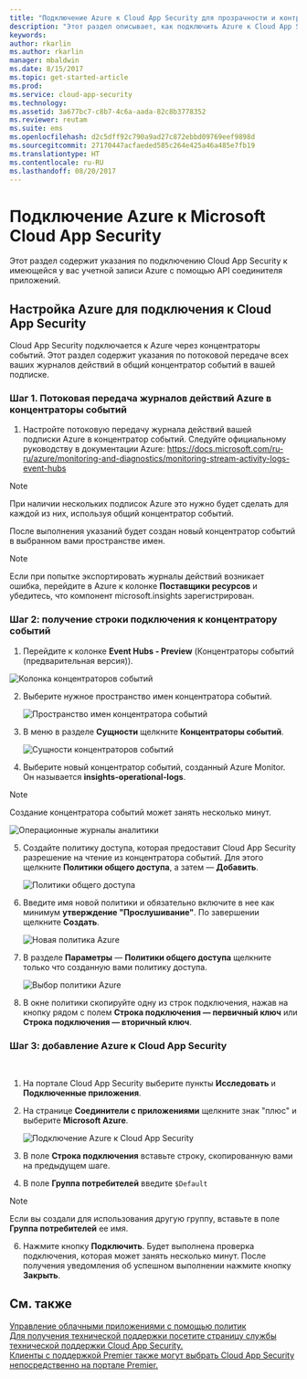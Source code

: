 ```yaml
---
title: "Подключение Azure к Cloud App Security для прозрачности и контроля работы | Microsoft Docs"
description: "Этот раздел описывает, как подключить Azure к Cloud App Security с помощью API соединителя."
keywords: 
author: rkarlin
ms.author: rkarlin
manager: mbaldwin
ms.date: 8/15/2017
ms.topic: get-started-article
ms.prod: 
ms.service: cloud-app-security
ms.technology: 
ms.assetid: 3a677bc7-c8b7-4c6a-aada-82c8b3778352
ms.reviewer: reutam
ms.suite: ems
ms.openlocfilehash: d2c5dff92c790a9ad27c872ebbd09769eef9898d
ms.sourcegitcommit: 27170447acfaeded585c264e425a46a485e7fb19
ms.translationtype: HT
ms.contentlocale: ru-RU
ms.lasthandoff: 08/20/2017
---
```

# <a name="connect-azure-to-microsoft-cloud-app-security"></a>Подключение Azure к Microsoft Cloud App Security

Этот раздел содержит указания по подключению Cloud App Security к имеющейся у вас учетной записи Azure с помощью API соединителя приложений.  
  
## <a name="setting-up-azure-for-connection-to-cloud-app-security"></a>Настройка Azure для подключения к Cloud App Security

Cloud App Security подключается к Azure через концентраторы событий. Этот раздел содержит указания по потоковой передаче всех ваших журналов действий в общий концентратор событий в вашей подписке. 

### <a name="step-1-stream-your-azure-activity-logs-to-event-hubs"></a>Шаг 1. Потоковая передача журналов действий Azure в концентраторы событий

1.  Настройте потоковую передачу журнала действий вашей подписки Azure в концентратор событий. Следуйте официальному руководству в документации Azure: https://docs.microsoft.com/ru-ru/azure/monitoring-and-diagnostics/monitoring-stream-activity-logs-event-hubs

 > [!NOTE]
 > При наличии нескольких подписок Azure это нужно будет сделать для каждой из них, используя общий концентратор событий.

 После выполнения указаний будет создан новый концентратор событий в выбранном вами пространстве имен.
 
 > [!NOTE]
 > Если при попытке экспортировать журналы действий возникает ошибка, перейдите в Azure к колонке **Поставщики ресурсов** и убедитесь, что компонент microsoft.insights зарегистрирован.

### <a name="step-2-get-a-connection-string-to-your-event-hub"></a>Шаг 2: получение строки подключения к концентратору событий

1.  Перейдите к колонке **Event Hubs - Preview** (Концентраторы событий (предварительная версия)).
  
   ![Колонка концентраторов событий](media/azure-event-hubs.png "Концентраторы событий Azure")

2.  Выберите нужное пространство имен концентратора событий.
  
    ![Пространство имен концентратора событий](media/azure-namespace.png "Пространство имен Azure")

3.  В меню в разделе **Сущности** щелкните **Концентраторы событий**. 
  
    ![Сущности концентраторов событий](media/azure-event-hubs-entities.png "Сущности концентратора событий Azure")

4.  Выберите новый концентратор событий, созданный Azure Monitor. Он называется **insights-operational-logs**.
  > [!NOTE]
  > Создание концентратора событий может занять несколько минут.

   ![Операционные журналы аналитики](media/azure-insight-operational-logs.png "Операционные журналы аналитики Azure")
  
  
5. Создайте политику доступа, которая предоставит Cloud App Security разрешение на чтение из концентратора событий. Для этого щелкните **Политики общего доступа**, а затем — **Добавить**.
  
    ![Политики общего доступа](media/azure-shared-access-policies.png "Политика общего доступа Azure")

6.  Введите имя новой политики и обязательно включите в нее как минимум **утверждение "Прослушивание"**. По завершении щелкните **Создать**.
  
    ![Новая политика Azure](media/azure-new-policy.png "Создание новой политики Azure")

7.  В разделе **Параметры** — **Политики общего доступа** щелкните только что созданную вами политику доступа.   
  
    ![Выбор политики Azure](media/azure-select-policy.png "Выбор политики Azure")

8. В окне политики скопируйте одну из строк подключения, нажав на кнопку рядом с полем **Строка подключения — первичный ключ** или **Строка подключения — вторичный ключ**.

### <a name="step-3-add-azure-to-cloud-app-security"></a>Шаг 3: добавление Azure к Cloud App Security
 
1.  На портале Cloud App Security выберите пункты **Исследовать** и **Подключенные приложения**.  
  
3.  На странице **Соединители с приложениями** щелкните знак "плюс" и выберите **Microsoft Azure**.  
  
     ![Подключение Azure к Cloud App Security](media/azure-connect-app.png "Подключение Azure")  
  
4.  В поле **Строка подключения** вставьте строку, скопированную вами на предыдущем шаге.  
  
5.  В поле **Группа потребителей** введите `$Default`
    
   >[!NOTE] 
   > Если вы создали для использования другую группу, вставьте в поле **Группа потребителей** ее имя.
  
6.  Нажмите кнопку **Подключить**.
     Будет выполнена проверка подключения, которая может занять несколько минут. После получения уведомления об успешном выполнении нажмите кнопку **Закрыть**.  
  
## <a name="see-also"></a>См. также  
[Управление облачными приложениями с помощью политик](control-cloud-apps-with-policies.md)   
[Для получения технической поддержки посетите страницу службы технической поддержки Cloud App Security.](http://support.microsoft.com/oas/default.aspx?prid=16031)   
[Клиенты с поддержкой Premier также могут выбрать Cloud App Security непосредственно на портале Premier.](https://premier.microsoft.com/)  
  
  